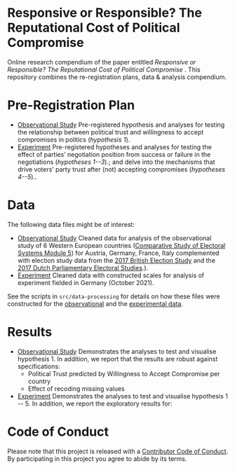 # Responsive or Responsible?  The Reputational Cost of Political Compromise
Online research compendium of the paper entitled _Responsive or Responsible?  The Reputational Cost of Political Compromise_ . 
This repository combines the re-registration plans, data &amp; analysis compendium.

# Pre-Registration Plan
* [Observational Study](https://osf.io/h29j3) Pre-registered hypothesis and analyses for testing the relationship between political trust and willingness to accept compromises in politics (_hypothesis 1_).
* [Experiment](docs/pre-analysis-plan/pap.pdf) Pre-registered hypotheses and  analyses for testing the effect of parties’ negotiation position from  success or failure in the negotiations (_hypotheses 1--3_).; and delve into the mechanisms that drive voters’ party trust after (not) accepting compromises (_hypotheses 4--5_)..

# Data
The following data files might be of interest:

* [Observational Study](data/intermediate/observational_data.RDS) Cleaned data for analysis of the observational study of 6 Western European countries ([Comparative Study of Electoral Systems Module 5](https://cses.org/data-download/cses-module-5-2016-2021/)) for Austria, Germany, France, Italy complemented with election study data from the [2017 British Election Study](https://www.britishelectionstudy.com/news-category/2017-general-election/) and the [2017 Dutch Parliamentary Electoral Studies](https://easy.dans.knaw.nl/ui/datasets/id/easy-dataset:101156).).
* [Experiment](data/intermediate/cleaned_experiment.RData) Cleaned data with constructed scales for analysis of experiment fielded in Germany (October 2021).

See the scripts in `src/data-processing` for details on how these files were constructed  for the [observational](src/data-processing/clean_data_obs.md) and the [experimental data](src/data-processing/clean_data_exp.md).

# Results
* [Observational Study](src/analysis/obervational_study.md) Demonstrates the analyses to test and visualise hypothesis 1. In addition, we report that the results are robust against specifications:
	- Political Trust predicted by Willingness to Accept Compromise per country
	- Effect of recoding missing values
* [Experiment](src/analysis/experiment.md) Demonstrates the analyses to test and visualise hypothesis 1 -- 5. In addition, we report the exploratory results for:

# Code of Conduct
Please note that this project is released with a [Contributor Code of Conduct](CONDUCT.md). By participating in this project you agree to abide by its terms.